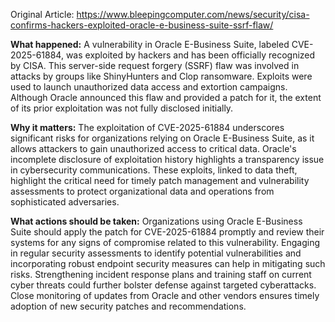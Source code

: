 Original Article: https://www.bleepingcomputer.com/news/security/cisa-confirms-hackers-exploited-oracle-e-business-suite-ssrf-flaw/

**What happened:** A vulnerability in Oracle E-Business Suite, labeled CVE-2025-61884, was exploited by hackers and has been officially recognized by CISA. This server-side request forgery (SSRF) flaw was involved in attacks by groups like ShinyHunters and Clop ransomware. Exploits were used to launch unauthorized data access and extortion campaigns. Although Oracle announced this flaw and provided a patch for it, the extent of its prior exploitation was not fully disclosed initially.

**Why it matters:** The exploitation of CVE-2025-61884 underscores significant risks for organizations relying on Oracle E-Business Suite, as it allows attackers to gain unauthorized access to critical data. Oracle's incomplete disclosure of exploitation history highlights a transparency issue in cybersecurity communications. These exploits, linked to data theft, highlight the critical need for timely patch management and vulnerability assessments to protect organizational data and operations from sophisticated adversaries.

**What actions should be taken:** Organizations using Oracle E-Business Suite should apply the patch for CVE-2025-61884 promptly and review their systems for any signs of compromise related to this vulnerability. Engaging in regular security assessments to identify potential vulnerabilities and incorporating robust endpoint security measures can help in mitigating such risks. Strengthening incident response plans and training staff on current cyber threats could further bolster defense against targeted cyberattacks. Close monitoring of updates from Oracle and other vendors ensures timely adoption of new security patches and recommendations.